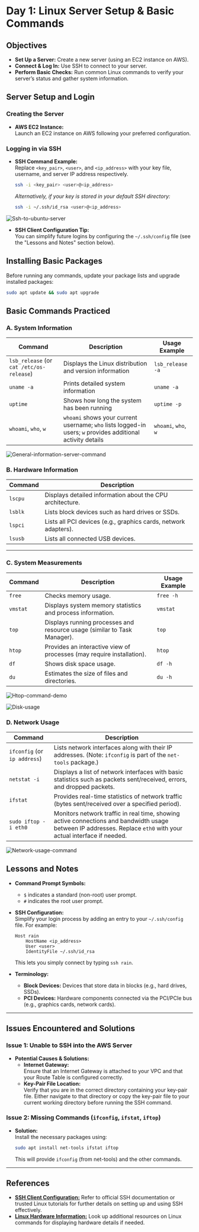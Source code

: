 # Day 1: Linux Server Setup & Basic Commands

## Objectives

- **Set Up a Server:** Create a new server (using an EC2 instance on AWS).
- **Connect & Log In:** Use SSH to connect to your server.
- **Perform Basic Checks:** Run common Linux commands to verify your server’s status and gather system information.



## Server Setup and Login

### Creating the Server

- **AWS EC2 Instance:**  
    Launch an EC2 instance on AWS following your preferred configuration.

### Logging in via SSH

- **SSH Command Example:**  
    Replace `<key_pair>`, `<user>`, and `<ip_address>` with your key file, username, and server IP address respectively.
    
    ```bash
    ssh -i <key_pair> <user>@<ip_address>
    ```
    
    _Alternatively, if your key is stored in your default SSH directory:_
    
    ```bash
    ssh -i ~/.ssh/id_rsa <user>@<ip_address>
    ```

![Ssh-to-ubuntu-server](/screenshots/day-1/ssh-to-ubuntu-server.png)

- **SSH Client Configuration Tip:**  
    You can simplify future logins by configuring the `~/.ssh/config` file (see the "Lessons and Notes" section below).



## Installing Basic Packages

Before running any commands, update your package lists and upgrade installed packages:

```bash
sudo apt update && sudo apt upgrade
```

## Basic Commands Practiced

### A. System Information

|**Command**|**Description**|**Usage Example**|
|---|---|---|
|`lsb_release` (or `cat /etc/os-release`)|Displays the Linux distribution and version information|`lsb_release -a`|
|`uname -a`|Prints detailed system information|`uname -a`|
|`uptime`|Shows how long the system has been running|`uptime -p`|
|`whoami`, `who`, `w`|`whoami` shows your current username; `who` lists logged-in users; `w` provides additional activity details|`whoami`, `who`, `w`|

![General-information-server-command](/screenshots/day-1/general-information-server.png)

### B. Hardware Information

| **Command** | **Description**                                                 |
| ----------- | --------------------------------------------------------------- |
| `lscpu`     | Displays detailed information about the CPU architecture.       |
| `lsblk`     | Lists block devices such as hard drives or SSDs.                |
| `lspci`     | Lists all PCI devices (e.g., graphics cards, network adapters). |
| `lsusb`     | Lists all connected USB devices.                                |

---

### C. System Measurements

|**Command**|**Description**|**Usage Example**|
|---|---|---|
|`free`|Checks memory usage.|`free -h`|
|`vmstat`|Displays system memory statistics and process information.|`vmstat`|
|`top`|Displays running processes and resource usage (similar to Task Manager).|`top`|
|`htop`|Provides an interactive view of processes (may require installation).|`htop`|
|`df`|Shows disk space usage.|`df -h`|
|`du`|Estimates the size of files and directories.|`du -h`|

![Htop-command-demo](/screenshots/day-1/htop-command.png)

![Disk-usage](/screenshots/day-1/disk-usage.png)

### D. Network Usage

|**Command**|**Description**|
|---|---|
|`ifconfig` (or `ip address`)|Lists network interfaces along with their IP addresses. (Note: `ifconfig` is part of the `net-tools` package.)|
|`netstat -i`|Displays a list of network interfaces with basic statistics such as packets sent/received, errors, and dropped packets.|
|`ifstat`|Provides real-time statistics of network traffic (bytes sent/received over a specified period).|
|`sudo iftop -i eth0`|Monitors network traffic in real time, showing active connections and bandwidth usage between IP addresses. Replace `eth0` with your actual interface if needed.|

![Network-usage-command](/screenshots/day-1/network-measure-iftop.png)

## Lessons and Notes

- **Command Prompt Symbols:**
    
    - `$` indicates a standard (non-root) user prompt.
    - `#` indicates the root user prompt.
- **SSH Configuration:**  
    Simplify your login process by adding an entry to your `~/.ssh/config` file. For example:
    
    ```
    Host rain
        HostName <ip_address>
        User <user>
        IdentityFile ~/.ssh/id_rsa
    ```
    
    This lets you simply connect by typing `ssh rain`.
    
- **Terminology:**
    
    - **Block Devices:** Devices that store data in blocks (e.g., hard drives, SSDs).
    - **PCI Devices:** Hardware components connected via the PCI/PCIe bus (e.g., graphics cards, network cards).

---

## Issues Encountered and Solutions

### Issue 1: Unable to SSH into the AWS Server

- **Potential Causes & Solutions:**
    - **Internet Gateway:**  
        Ensure that an Internet Gateway is attached to your VPC and that your Route Table is configured correctly.
    - **Key-Pair File Location:**  
        Verify that you are in the correct directory containing your key-pair file. Either navigate to that directory or copy the key-pair file to your current working directory before running the SSH command.

### Issue 2: Missing Commands (`ifconfig`, `ifstat`, `iftop`)

- **Solution:**  
    Install the necessary packages using:
    
    ```bash
    sudo apt install net-tools ifstat iftop
    ```
    
    This will provide `ifconfig` (from net-tools) and the other commands.

---

## References

- [**SSH Client Configuration:**](https://linuxize.com/post/using-the-ssh-config-file/) Refer to official SSH documentation or trusted Linux tutorials for further details on setting up and using SSH effectively.
- [**Linux Hardware Information:**](https://opensource.com/article/19/9/linux-commands-hardware-information) Look up additional resources on Linux commands for displaying hardware details if needed.
